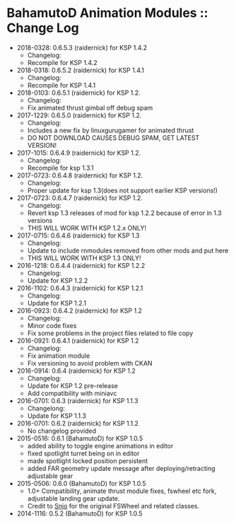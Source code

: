 # BahamutoD Animation Modules :: Change Log

* 2018-0328: 0.6.5.3 (raidernick) for KSP 1.4.2
	+ Changelog:
	+ Recompile for KSP 1.4.2
* 2018-0318: 0.6.5.2 (raidernick) for KSP 1.4.1
	+ Changelog:
	+ Recompile for KSP 1.4.1
* 2018-0103: 0.6.5.1 (raidernick) for KSP 1.2.
	+ Changelog:
	+ Fix animated thrust gimbal off debug spam
* 2017-1229: 0.6.5.0 (raidernick) for KSP 1.2.
	+ Changelog:
	+ Includes a new fix by linuxgurugamer for animated thrust
	+ DO NOT DOWNLOAD CAUSES DEBUG SPAM, GET LATEST VERSION!
* 2017-1015: 0.6.4.9 (raidernick) for KSP 1.2.
	+ Changelog:
	+ Recompile for ksp 1.3.1
* 2017-0723: 0.6.4.8 (raidernick) for KSP 1.2.
	+ Changelog:
	+ Proper update for ksp 1.3(does not support earlier KSP versions!)
* 2017-0723: 0.6.4.7 (raidernick) for KSP 1.2.
	+ Changelog:
	+ Revert ksp 1.3 releases of mod for ksp 1.2.2 because of error in 1.3 versions
	+ THIS WILL WORK WITH KSP 1.2.x ONLY!
* 2017-0715: 0.6.4.6 (raidernick) for KSP 1.3
	+ Changelog:
	+ Update to include rnmodules removed from other mods and put here
	+ THIS WILL WORK WITH KSP 1.3 ONLY!
* 2016-1218: 0.6.4.4 (raidernick) for KSP 1.2.2
	+ Changelog:
	+ Update for KSP 1.2.2
* 2016-1102: 0.6.4.3 (raidernick) for KSP 1.2.1
	+ Changelog:
	+ Update for KSP 1.2.1
* 2016-0923: 0.6.4.2 (raidernick) for KSP 1.2
	+ Changelog:
	+ Minor code fixes
	+ Fix some problems in the project files related to file copy
* 2016-0921: 0.6.4.1 (raidernick) for KSP 1.2
	+ Changelog:
	+ Fix animation module
	+ Fix versioning to avoid problem with CKAN
* 2016-0914: 0.6.4 (raidernick) for KSP 1.2
	+ Changelog:
	+ Update for KSP 1.2 pre-release
	+ Add compatibility with miniavc
* 2016-0701: 0.6.3 (raidernick) for KSP 1.1.3
	+ Changelong:
	+ Update for KSP 1.1.3
* 2016-0701: 0.6.2 (raidernick) for KSP 1.1.2
	+ No changelog provided
* 2015-0516: 0.6.1 (BahamutoD) for KSP 1.0.5
	+ added ability to toggle engine animations in editor
	+ fixed spotlight turret being on in editor
	+ made spotlight locked position persistent
	+ added FAR geometry update message after deploying/retracting adjustable gear
* 2015-0506: 0.6.0 (BahamutoD) for KSP 1.0.5
	+ 1.0+ Compatibility, animate thrust module fixes, fswheel etc fork, adjustable landing gear update.
	+ Credit to [Snjo](https://github.com/snjo/Firespitter) for the original FSWheel and related classes.
* 2014-1116: 0.5.2 (BahamutoD) for KSP 1.0.5

